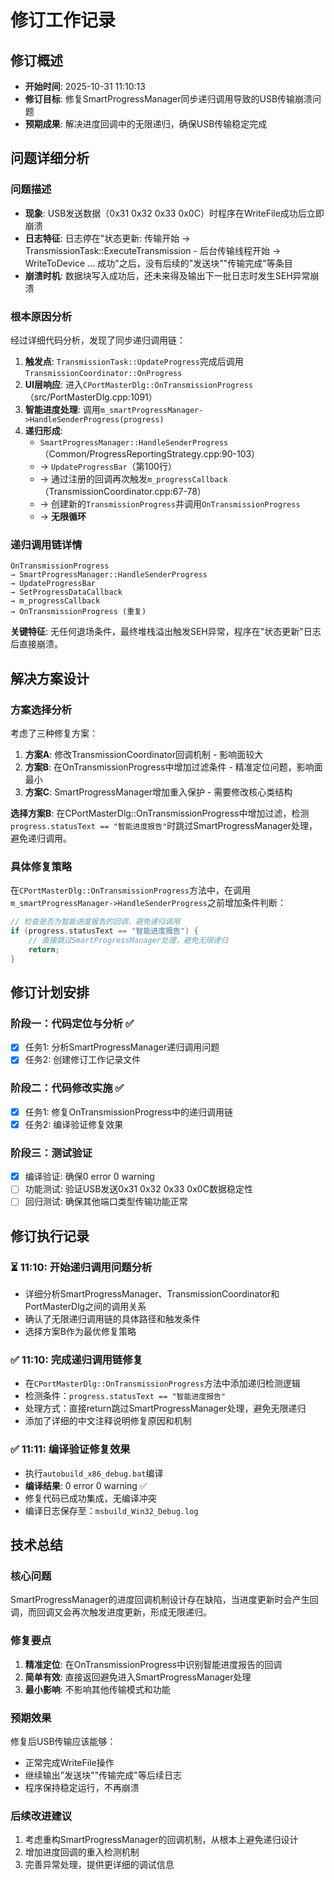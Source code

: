 # 修订工作记录

## 修订概述
- **开始时间**: 2025-10-31 11:10:13
- **修订目标**: 修复SmartProgressManager同步递归调用导致的USB传输崩溃问题
- **预期成果**: 解决进度回调中的无限递归，确保USB传输稳定完成

## 问题详细分析
### 问题描述
- **现象**: USB发送数据（0x31 0x32 0x33 0x0C）时程序在WriteFile成功后立即崩溃
- **日志特征**: 日志停在"状态更新: 传输开始 → TransmissionTask::ExecuteTransmission - 后台传输线程开始 → WriteToDevice ... 成功"之后，没有后续的"发送块""传输完成"等条目
- **崩溃时机**: 数据块写入成功后，还未来得及输出下一批日志时发生SEH异常崩溃

### 根本原因分析
经过详细代码分析，发现了同步递归调用链：

1. **触发点**: `TransmissionTask::UpdateProgress`完成后调用`TransmissionCoordinator::OnProgress`
2. **UI层响应**: 进入`CPortMasterDlg::OnTransmissionProgress`（src/PortMasterDlg.cpp:1091）
3. **智能进度处理**: 调用`m_smartProgressManager->HandleSenderProgress(progress)`
4. **递归形成**:
   - `SmartProgressManager::HandleSenderProgress`（Common/ProgressReportingStrategy.cpp:90-103）
   - → `UpdateProgressBar`（第100行）
   - → 通过注册的回调再次触发`m_progressCallback`（TransmissionCoordinator.cpp:67-78）
   - → 创建新的`TransmissionProgress`并调用`OnTransmissionProgress`
   - → **无限循环**

### 递归调用链详情
```
OnTransmissionProgress
→ SmartProgressManager::HandleSenderProgress
→ UpdateProgressBar
→ SetProgressDataCallback
→ m_progressCallback
→ OnTransmissionProgress (重复)
```

**关键特征**: 无任何退场条件，最终堆栈溢出触发SEH异常，程序在"状态更新"日志后直接崩溃。

## 解决方案设计
### 方案选择分析
考虑了三种修复方案：

1. **方案A**: 修改TransmissionCoordinator回调机制 - 影响面较大
2. **方案B**: 在OnTransmissionProgress中增加过滤条件 - 精准定位问题，影响面最小
3. **方案C**: SmartProgressManager增加重入保护 - 需要修改核心类结构

**选择方案B**: 在CPortMasterDlg::OnTransmissionProgress中增加过滤，检测`progress.statusText == "智能进度报告"`时跳过SmartProgressManager处理，避免递归调用。

### 具体修复策略
在`CPortMasterDlg::OnTransmissionProgress`方法中，在调用`m_smartProgressManager->HandleSenderProgress`之前增加条件判断：

```cpp
// 检查是否为智能进度报告的回调，避免递归调用
if (progress.statusText == "智能进度报告") {
    // 直接跳过SmartProgressManager处理，避免无限递归
    return;
}
```

## 修订计划安排
### 阶段一：代码定位与分析 ✅
- [x] 任务1: 分析SmartProgressManager递归调用问题
- [x] 任务2: 创建修订工作记录文件

### 阶段二：代码修改实施 ✅
- [x] 任务1: 修复OnTransmissionProgress中的递归调用链
- [x] 任务2: 编译验证修复效果

### 阶段三：测试验证
- [x] 编译验证: 确保0 error 0 warning
- [ ] 功能测试: 验证USB发送0x31 0x32 0x33 0x0C数据稳定性
- [ ] 回归测试: 确保其他端口类型传输功能正常

## 修订执行记录

### ⏳ **11:10**: 开始递归调用问题分析
- 详细分析SmartProgressManager、TransmissionCoordinator和PortMasterDlg之间的调用关系
- 确认了无限递归调用链的具体路径和触发条件
- 选择方案B作为最优修复策略

### ✅ **11:10**: 完成递归调用链修复
- 在`CPortMasterDlg::OnTransmissionProgress`方法中添加递归检测逻辑
- 检测条件：`progress.statusText == "智能进度报告"`
- 处理方式：直接return跳过SmartProgressManager处理，避免无限递归
- 添加了详细的中文注释说明修复原因和机制

### ✅ **11:11**: 编译验证修复效果
- 执行`autobuild_x86_debug.bat`编译
- **编译结果**: 0 error 0 warning ✅
- 修复代码已成功集成，无编译冲突
- 编译日志保存至：`msbuild_Win32_Debug.log`

## 技术总结
### 核心问题
SmartProgressManager的进度回调机制设计存在缺陷，当进度更新时会产生回调，而回调又会再次触发进度更新，形成无限递归。

### 修复要点
1. **精准定位**: 在OnTransmissionProgress中识别智能进度报告的回调
2. **简单有效**: 直接返回避免进入SmartProgressManager处理
3. **最小影响**: 不影响其他传输模式和功能

### 预期效果
修复后USB传输应该能够：
- 正常完成WriteFile操作
- 继续输出"发送块""传输完成"等后续日志
- 程序保持稳定运行，不再崩溃

### 后续改进建议
1. 考虑重构SmartProgressManager的回调机制，从根本上避免递归设计
2. 增加进度回调的重入检测机制
3. 完善异常处理，提供更详细的调试信息
